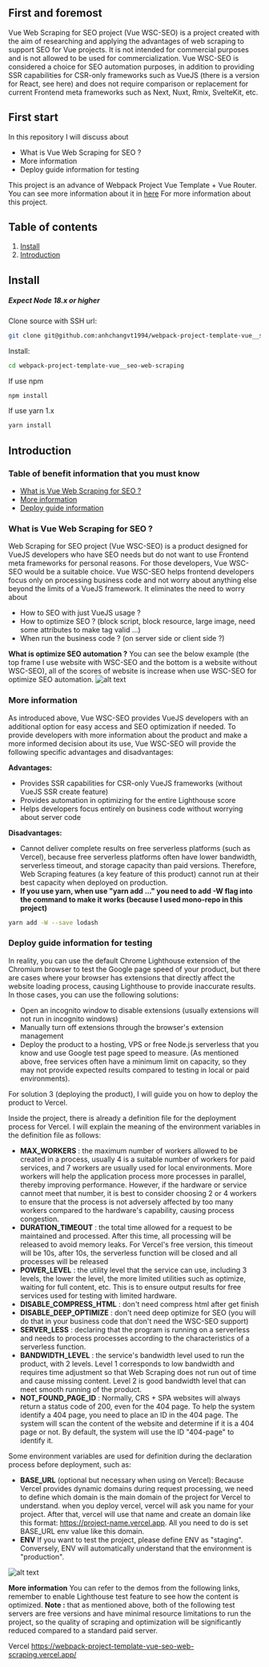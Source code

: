 ## First and foremost

Vue Web Scraping for SEO project (Vue WSC-SEO) is a project created with the aim of researching and applying the advantages of web scraping to support SEO for Vue projects. It is not intended for commercial purposes and is not allowed to be used for commercialization. Vue WSC-SEO is considered a choice for SEO automation purposes, in addition to providing SSR capabilities for CSR-only frameworks such as VueJS (there is a version for React, see here) and does not require comparison or replacement for current Frontend meta frameworks such as Next, Nuxt, Rmix, SvelteKit, etc.

## First start

In this repository I will discuss about

- What is Vue Web Scraping for SEO ?
- More information
- Deploy guide information for testing

This project is an advance of Webpack Project Vue Template + Vue Router. You can see more information about it in [here](https://github.com/anhchangvt1994/webpack-project--template-vue-ts__vue-router)
For more information about this project.

## Table of contents

1. [Install](#install)
2. [Introduction](#introduction)

<h2>Install</h2>

##### Expect Node 18.x or higher

Clone source with SSH url:

```bash
git clone git@github.com:anhchangvt1994/webpack-project-template-vue__seo-web-scraping.git
```

Install:

```bash
cd webpack-project-template-vue__seo-web-scraping
```

If use npm

```bash
npm install
```

If use yarn 1.x

```bash
yarn install
```

<h2>Introduction</h2>

### Table of benefit information that you must know

- [What is Vue Web Scraping for SEO ?](#what)
- [More information](#more)
- [Deploy guide information](#deploy)

<h3 id="what">What is Vue Web Scraping for SEO ?</h3>
Web Scraping for SEO project (Vue WSC-SEO) is a product designed for VueJS developers who have SEO needs but do not want to use Frontend meta frameworks for personal reasons. For those developers, Vue WSC-SEO would be a suitable choice. Vue WSC-SEO helps frontend developers focus only on processing business code and not worry about anything else beyond the limits of a VueJS framework. It eliminates the need to worry about

- How to SEO with just VueJS usage ?
- How to optimize SEO ? (block script, block resource, large image, need some attributes to make tag valid ...)
- When run the business code ? (on server side or client side ?)

**What is optimize SEO automation ?** You can see the below example (the top frame I use website with WSC-SEO and the bottom is a website without WSC-SEO), all of the scores of website is increase when use WSC-SEO for optimize SEO automation.
![alt text](/src/assets/static/images/readme/tiki-lighthouse.jpg 'Title')

<h3 id="why">More information</h3>
As introduced above, Vue WSC-SEO provides VueJS developers with an additional option for easy access and SEO optimization if needed. To provide developers with more information about the product and make a more informed decision about its use, Vue WSC-SEO will provide the following specific advantages and disadvantages:

**Advantages:**

- Provides SSR capabilities for CSR-only VueJS frameworks (without VueJS SSR create feature)
- Provides automation in optimizing for the entire Lighthouse score
- Helps developers focus entirely on business code without worrying about server code

**Disadvantages:**

- Cannot deliver complete results on free serverless platforms (such as Vercel), because free serverless platforms often have lower bandwidth, serverless timeout, and storage capacity than paid versions. Therefore, Web Scraping features (a key feature of this product) cannot run at their best capacity when deployed on production.
- **If you use yarn, when use "yarn add ..." you need to add -W flag into the command to make it works (because I used mono-repo in this project)**

```bash
yarn add -W --save lodash
```

<h3 id="deploy">Deploy guide information for testing</h3>

In reality, you can use the default Chrome Lighthouse extension of the Chromium browser to test the Google page speed of your product, but there are cases where your browser has extensions that directly affect the website loading process, causing Lighthouse to provide inaccurate results. In those cases, you can use the following solutions:

- Open an incognito window to disable extensions (usually extensions will not run in incognito windows)
- Manually turn off extensions through the browser's extension management
- Deploy the product to a hosting, VPS or free Node.js serverless that you know and use Google test page speed to measure. (As mentioned above, free services often have a minimum limit on capacity, so they may not provide expected results compared to testing in local or paid environments).

For solution 3 (deploying the product), I will guide you on how to deploy the product to Vercel.

Inside the project, there is already a definition file for the deployment process for Vercel. I will explain the meaning of the environment variables in the definition file as follows:

- **MAX_WORKERS** : the maximum number of workers allowed to be created in a process, usually 4 is a suitable number of workers for paid services, and 7 workers are usually used for local environments. More workers will help the application process more processes in parallel, thereby improving performance. However, if the hardware or service cannot meet that number, it is best to consider choosing 2 or 4 workers to ensure that the process is not adversely affected by too many workers compared to the hardware's capability, causing process congestion.
- **DURATION_TIMEOUT** : the total time allowed for a request to be maintained and processed. After this time, all processing will be released to avoid memory leaks. For Vercel's free version, this timeout will be 10s, after 10s, the serverless function will be closed and all processes will be released
- **POWER_LEVEL** : the utility level that the service can use, including 3 levels, the lower the level, the more limited utilities such as optimize, waiting for full content, etc. This is to ensure output results for free services used for testing with limited hardware.
- **DISABLE_COMPRESS_HTML** : don't need compress html after get finish
- **DISABLE_DEEP_OPTIMIZE** : don't need deep optimize for SEO (you will do that in your business code that don't need the WSC-SEO support)
- **SERVER_LESS** : declaring that the program is running on a serverless and needs to process processes according to the characteristics of a serverless function.
- **BANDWIDTH_LEVEL** : the service's bandwidth level used to run the product, with 2 levels. Level 1 corresponds to low bandwidth and requires time adjustment so that Web Scraping does not run out of time and cause missing content. Level 2 is good bandwidth level that can meet smooth running of the product.
- **NOT_FOUND_PAGE_ID** : Normally, CRS + SPA websites will always return a status code of 200, even for the 404 page. To help the system identify a 404 page, you need to place an ID in the 404 page. The system will scan the content of the website and determine if it is a 404 page or not. By default, the system will use the ID "404-page" to identify it.

Some environment variables are used for definition during the declaration process before deployment, such as:

- **BASE_URL** (optional but necessary when using on Vercel): Because Vercel provides dynamic domains during request processing, we need to define which domain is the main domain of the project for Vercel to understand.
  when you deploy vercel, vercel will ask you name for your project. After that, vercel will use that name and create an domain like this format: https://project-name.vercel.app. All you need to do is set BASE_URL env value like this domain.
- **ENV** If you want to test the project, please define ENV as "staging". Conversely, ENV will automatically understand that the environment is "production".

![alt text](/src/assets/static/images/readme/deploy-vercel.jpg 'Title')

**More information**
You can refer to the demos from the following links, remember to enable Lighthouse test feature to see how the content is optimized.
**Note :** that as mentioned above, both of the following test servers are free versions and have minimal resource limitations to run the project, so the quality of scraping and optimization will be significantly reduced compared to a standard paid server.

Vercel
https://webpack-project-template-vue-seo-web-scraping.vercel.app/
